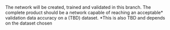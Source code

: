 The network will be created, trained and validated in this branch. The complete product should be a network capable of reaching an acceptable* validation data accuracy on a (TBD) dataset.
*This is also TBD and depends on the dataset chosen
